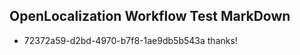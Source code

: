 ## OpenLocalization Workflow Test MarkDown
* 72372a59-d2bd-4970-b7f8-1ae9db5b543a thanks!

<!--HONumber=Jul16_HO2-->


